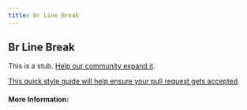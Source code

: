 ```yaml
---
title: Br Line Break
---
```


## Br Line Break

This is a stub. [Help our community expand it](https://github.com/freeCodeCamp/guide-articles/tree/master/articles/HTML/Elements/BR-Line-Break/index.md).

[This quick style guide will help ensure your pull request gets accepted](https://github.com/freeCodeCamp/guide-articles/blob/master/README.md).

<!-- The article goes here, in GitHub-flavored Markdown. Feel free to add YouTube videos, images, and CodePen/JSBin embeds  -->

#### More Information:
<!-- Please add any articles you think might be helpful to read before writing the article -->



